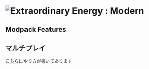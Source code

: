 # ![Extraordinary Energy : Modern](https://raw.githubusercontent.com/sponeru/1000x-mekanism-1.20/refs/heads/main/config/fancymenu/assets/modpack_title.png?raw=true)

## Modpack Features

## マルチプレイ
[こちら](https://github.com/sponeru/1000x-mekanism-1.20/wiki/%E3%83%9E%E3%83%AB%E3%83%81%E3%83%97%E3%83%AC%E3%82%A4%E3%81%AE%E3%82%84%E3%82%8A%E6%96%B9)にやり方が書いてあります
